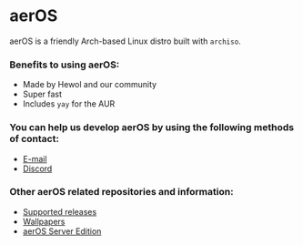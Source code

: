 # aerOS
aerOS is a friendly Arch-based Linux distro built with `archiso`.

### Benefits to using aerOS:
- Made by Hewol and our community
- Super fast
- Includes `yay` for the AUR


### You can help us develop aerOS by using the following methods of contact: 
- [E-mail](mailto:hewol@proton.me)
- [Discord](https://discord.gg/haTmcAtKCP)

### Other aerOS related repositories and information:
- [Supported releases](https://github.com/hewol/aerOS/blob/main/MAINTAIN.md)
- [Wallpapers](https://github.com/hewol/aeros-wallpapers)
- [aerOS Server Edition](https://github.com/hewol/aerOS-se)

